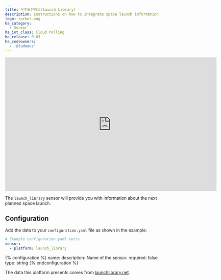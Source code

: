 ```yaml
---
title: 우주도전정보(Launch Library)
description: Instructions on how to integrate space launch information within Home Assistant.
logo: rocket.png
ha_category:
  - Sensor
ha_iot_class: Cloud Polling
ha_release: 0.83
ha_codeowners:
  - '@ludeeus'
---
```


<iframe width="690" height="437" src="https://www.youtube.com/embed/vMoOdgGJv4I" frameborder="0" allow="accelerometer; autoplay; encrypted-media; gyroscope; picture-in-picture" allowfullscreen></iframe>

The `launch_library` sensor will provide you with information about the next planned space launch.

## Configuration

Add the data to your `configuration.yaml` file as shown in the example:

```yaml
# Example configuration.yaml entry
sensor:
  - platform: launch_library
```

{% configuration %}
name:
  description: Name of the sensor.
  required: false
  type: string
{% endconfiguration %}

The data this platform presents comes from [launchlibrary.net][launchlibrary].

[launchlibrary]: https://launchlibrary.net/
